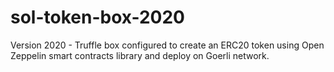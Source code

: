 # sol-token-box-2020
Version 2020 - Truffle box configured to create an ERC20 token using Open Zeppelin smart contracts library and deploy on Goerli network.
